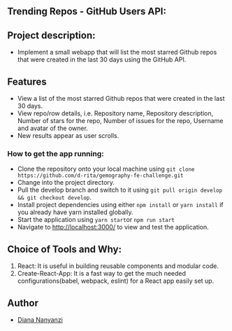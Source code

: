 ## Trending Repos - GitHub Users API: 

## Project description:
 - Implement a small webapp that will list the most starred Github repos that were created in the last 30 days using the GitHub API.

## Features
- View a list of the most starred Github repos that were created in the last 30 days.
- View repo/row details, i.e. Repository name, Repository description, Number of stars for the repo, Number of issues for the repo, Username and avatar of the owner.
- New results appear as user scrolls. 

### How to get the app running:

- Clone the repository onto your local machine using `git clone https://github.com/d-rita/gemography-fe-challenge.git`
- Change into the project directory.
- Pull the develop branch and switch to it using `git pull origin develop && git checkout develop`.
- Install project dependencies using either `npm install` or `yarn install` if you already have yarn installed globally.
- Start the application using `yarn start`or `npm run start`
- Navigate to [http://localhost:3000/](http://localhost:3000/) to view and test the application.

## Choice of Tools and Why:

1. React: It is useful in building reusable components and modular code.
2. Create-React-App: It is a fast way to get the much needed configurations(babel, webpack, eslint) for a React app easily set up.

## Author

* [Diana Nanyanzi](https://github.com/d-rita)
